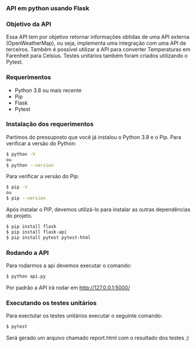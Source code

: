  ### API em python usando Flask
 
 ### Objetivo da API
 Essa API tem por objetivo retornar informações obtidas de uma API externa (OpenWeatherMap), ou seja, implementa uma integração com uma API de terceiros.
 Também é possível utilizar a API para converter Temperaturas em Farenheit para Celsius.
 Testes unitários também foram criados utilizando o Pytest.

 ### Requerimentos
 - Python 3.8 ou mais recente
 - Pip
 - Flask
 - Pytest

 ### Instalação dos requerimentos
 Partimos do pressuposto que você já instalou o Python 3.8 e o Pip.
 Para verificar a versão do Python:
 ```sh
$ python -V
ou
$ python --version
```
Para verificar a versão do Pip:
```sh
$ pip -V
ou
$ pip --version
```
 Após instalar o PIP, devemos utilizá-lo para instalar as outras dependências do projeto.
 ```sh
$ pip install flask
$ pip install flask-api
$ pip install pytest pytest-html
```

### Rodando a API
Para rodarmos a api devemos executar o comando:
 ```sh
$ python api.py
```
Por padrão a API irá rodar em http://127.0.0.1:5000/

### Executando os testes unitários
Para exectutar os testes unitários executar o seguinte comando:
 ```sh
$ pytest
```
Será gerado um arquivo chamado report.html com o resultado dos testes ;)


